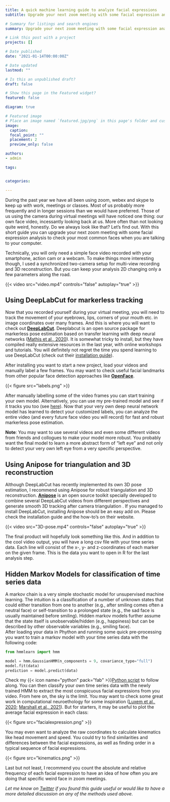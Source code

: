 ```yaml
---
title: A quick machine learning guide to analyze facial expressions
subtitle: Upgrade your next zoom meeting with some facial expression analysis using unsupervised machine learning.

# Summary for listings and search engines
summary: Upgrade your next zoom meeting with some facial expression analysis using unsupervised machine learning.

# Link this post with a project
projects: []

# Date published
date: "2021-01-14T00:00:00Z"

# Date updated
lastmod: ""

# Is this an unpublished draft?
draft: false

# Show this page in the Featured widget?
featured: false

diagram: true

# Featured image
# Place an image named `featured.jpg/png` in this page's folder and customize its options here.
image:
  caption: 
  focal_point: ""
  placement: 2
  preview_only: false

authors:
- admin

tags:


categories:

---
```


During the past year we have all been using zoom, webex and skype to keep up with work, meetings or classes. Most of us probably more frequently and in longer sessions than we would have preferred. Those of us using the camera during virtual meetings will have noticed one thing: our own face video, incessantly looking back at us. More often than not looking quite weird, honestly. Do we always look like that? Let’s find out.
With this short guide you can upgrade your next zoom meeting with some facial expression analysis to check your most common faces when you are talking to your computer.  

Technically, you will only need a simple face video recorded with your smartphone, action cam or a webcam. To make things more interesting though, I used a synchronized two-camera setup for multi-view recording and 3D reconstruction. But you can keep your analysis 2D changing only a few parameters along the road.

{{< video src="video.mp4" controls="false" autoplay="true" >}}

## Using DeepLabCut for markerless tracking

Now that you recorded yourself during your virtual meeting, you will need to track the movement of your eyebrows, lips, corners of your mouth etc. in image coordinates over many frames. And this is where you will want to check out [**DeepLabCut**](http://www.mousemotorlab.org/deeplabcut). Deeplabcut is an open source package for markerless pose estimation based on transfer learning with deep neural networks ([Mathis et al., 2020](https://doi.org/10.1016/j.neuron.2020.09.017)). It is somewhat tricky to install, but they have compiled really extensive resources in the last year, with online workshops and tutorials. You will definitely not regret the time you spend learning to use DeepLabCut (check out their [installation guide](https://github.com/DeepLabCut/DeepLabCut/blob/master/docs/installation.md)).

After installing you want to start a new project, load your videos and manually label a few frames. You may want to check useful facial landmarks from other popular face detection approaches like [**OpenFace**](https://github.com/TadasBaltrusaitis/OpenFace). 

{{< figure src="labels.png" >}}

After manually labelling some of the video frames you can start training your own model. Alternatively, you can use my pre-trained model and see if it tracks you too (see [here](https://github.com/Guillermo-Hidalgo-Gadea/UQOAB/tree/main/Facial%20Expression%20Analysis/DeepLabCut/exported-models)). Now that your very own deep neural network model has learned to detect your customized labels, you can analyze the entire video (and every future face video you will record) for fast and robust markerless pose estimation.

**Note**: You may want to use several videos and even some different videos from friends and collogues to make your model more robust. You probably want the final model to learn a more abstract form of “left eye” and not only to detect your very own left eye from a very specific perspective.

## Using Anipose for triangulation and 3D reconstruction

Although DeepLabCut has recently implemented its own 3D pose estimation, I recommend using Anipose for robust triangulation and 3D reconstruction. [**Anipose**](https://anipose.readthedocs.io/en/latest/) is an open source toolkit specially developed to combine several DeepLabCut videos from different perspectives and generate smooth 3D tracking after camera triangulation . If you managed to install DeepLabCut, installing Anipose should be an easy add on. Please check the installation guide and the how-to’s on their website.

{{< video src="3D-pose.mp4" controls="false" autoplay="true" >}}

The final product will hopefully look something like this. And in addition to the cool video output, you will have a long csv file with your time series data. Each line will consist of the x-, y- and z-coordinates of each marker on the given frame. This is the data you want to open in R for the last analysis step. 

## Hidden Markov Models for classification of time series data
A markov chain is a very simple stochastic model for unsupervised machine learning. The intuition is a classification of a number of unknown states that could either transition from one to another (e.g., after smiling comes often a neutral face) or self-transition to a prolonged state (e.g., the sad face is usually maintained before smiling). Hidden markov models further assume that the state itself is unobservable/hidden (e.g., happiness) but can be described by other observable variables (e.g., smiling face).  
After loading your data in Phython and running some quick pre-processing you want to train a markov model with your time series data with the following code: 

```python
from hmmlearn import hmm

model = hmm.GaussianHMM(n_components = 9, covariance_type="full") 
model.fit(data)
prediction = model.predict(data)
```

Check my {{< icon name="python" pack="fab" >}}[Python script](https://github.com/Guillermo-Hidalgo-Gadea/UQOAB/tree/main/Facial%20Expression%20Analysis) to follow along. You can then classify your own time series data with the newly trained HMM to extract the most conspicuous facial expressions from you video. From here on, the sky is the limit. You may want to check some great work in computational neuroethology for some inspiration ([Luxem et al., 2020](https://doi.org/10.1101/2020.05.14.095430); [Marshall et al., 2021](https://doi.org/10.1016/j.neuron.2020.11.016)). But for starters, it may be useful to plot the average facial expression in each class:

{{< figure src="facialexpression.png" >}}

You may even want to analyze the raw coordinates to calculate kinematics like head movement and speed. You could try to find similarities and differences between the facial expressions, as well as finding order in a typical sequence of facial expressions.

{{< figure src="kinematics.png" >}}

Last but not least, I recommend you count the absolute and relative frequency of each facial expression to have an idea of how often you are doing that specific weird face in zoom meetings.

*Let me know on [Twitter](https://twitter.com/G_HidalgoGadea) if you found this guide useful or would like to have a more detailed discussion on any of the methods used above.*
